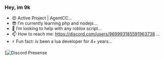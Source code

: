 ### Hey, im 9k

- 😍 Active Project | AgentCC...
- 😎 I’m currently learning php and nodejs...
- 🤔 I’m looking to help with any roblox script...
- 📫 How to reach me: https://discord.com/users/969993185591963738 ...
- ⚡ Fun fact: iv been a lua developer for 4+ years...

[![Discord Presense](https://discord.gg/wPQHasG3nX)
